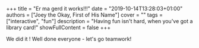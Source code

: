 +++
title = "Er ma gerd it works!!!"
date = "2019-10-14T13:28:03+01:00"
authors = ["Joey the Okay, First of His Name"]
cover = ""
tags = ["interactive", "fun"]
description = "Having fun isn't hard, when you've got a library card!"
showFullContent = false
+++

We did it ! Well done everyone - let's go teamwork!
